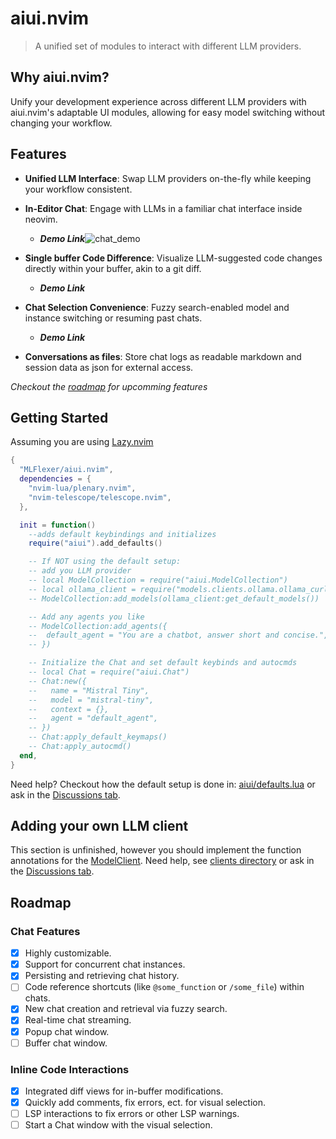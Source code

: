 # aiui.nvim
> A unified set of modules to interact with different LLM providers.

## Why aiui.nvim?
Unify your development experience across different LLM providers with aiui.nvim's adaptable UI modules, allowing for easy model switching without changing your workflow.

## Features

- **Unified LLM Interface**: Swap LLM providers on-the-fly while keeping your workflow consistent.
- **In-Editor Chat**: Engage with LLMs in a familiar chat interface inside neovim.
  - _**Demo Link**_![chat_demo](https://github.com/MLFlexer/aiui.nvim/assets/75012728/cf77ce24-ca48-491d-89b2-da4b8e79f82c)

- **Single buffer Code Difference**: Visualize LLM-suggested code changes directly within your buffer, akin to a git diff.
  - _**Demo Link**_
- **Chat Selection Convenience**: Fuzzy search-enabled model and instance switching or resuming past chats.
  - _**Demo Link**_
- **Conversations as files**: Store chat logs as readable markdown and session data as json for external access.

*Checkout the [roadmap](#Roadmap) for upcomming features*

## Getting Started
Assuming you are using [Lazy.nvim](https://github.com/folke/lazy.nvim)
```lua
{
  "MLFlexer/aiui.nvim",
  dependencies = {
    "nvim-lua/plenary.nvim",
    "nvim-telescope/telescope.nvim",
  },

  init = function()
    --adds default keybindings and initializes
    require("aiui").add_defaults()

    -- If NOT using the default setup:
    -- add you LLM provider
    -- local ModelCollection = require("aiui.ModelCollection")
    -- local ollama_client = require("models.clients.ollama.ollama_curl")
    -- ModelCollection:add_models(ollama_client:get_default_models())

    -- Add any agents you like
    -- ModelCollection:add_agents({
    -- 	default_agent = "You are a chatbot, answer short and concise.",
    -- })

    -- Initialize the Chat and set default keybinds and autocmds
    -- local Chat = require("aiui.Chat")
    -- Chat:new({
    --   name = "Mistral Tiny",
    --   model = "mistral-tiny",
    --   context = {},
    --   agent = "default_agent",
    -- })
    -- Chat:apply_default_keymaps()
    -- Chat:apply_autocmd()
  end,
}
```

Need help? Checkout how the default setup is done in: [aiui/defaults.lua](https://github.com/MLFlexer/aiui.nvim/blob/main/lua/defaults.lua) or ask in the [Discussions tab](https://github.com/MLFlexer/aiui.nvim/discussions).

## Adding your own LLM client
This section is unfinished, however you should implement the function annotations for the [ModelClient](https://github.com/MLFlexer/aiui.nvim/blob/main/lua/models/clients/ModelClient.lua). Need help, see [clients directory](https://github.com/MLFlexer/aiui.nvim/tree/main/lua/models/clients) or ask in the [Discussions tab](https://github.com/MLFlexer/aiui.nvim/discussions).

## Roadmap

### Chat Features
- [x] Highly customizable.
- [x] Support for concurrent chat instances.
- [x] Persisting and retrieving chat history.
- [ ] Code reference shortcuts (like `@some_function` or `/some_file`) within chats.
- [x] New chat creation and retrieval via fuzzy search.
- [x] Real-time chat streaming.
- [x] Popup chat window.
- [ ] Buffer chat window.

### Inline Code Interactions
- [x] Integrated diff views for in-buffer modifications.
- [x] Quickly add comments, fix errors, ect. for visual selection.
- [ ] LSP interactions to fix errors or other LSP warnings.
- [ ] Start a Chat window with the visual selection.
